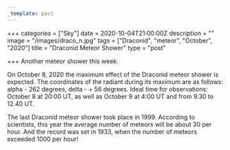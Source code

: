```yaml
---
_template: post
---
```


+++
categories = ["Sky"]
date = 2020-10-04T21:00:00Z
description = ""
image = "/images/draco_n.jpg"
tags = ["Draconid", "meteor", "October", "2020"]
title = "Draconid Meteor Shower"
type = "post"

+++
Another meteor shower this week.

On October 8, 2020 the maximum effect of the Draconid meteor shower is expected. The coordinates of the radiant during its maximum are as follows: alpha - 262 degrees, delta - + 56 degrees. Ideal time for observations: October 8 at 20:00 UT, as well as October 9 at 4:00 UT and from 9.30 to 12.40 UT.

The last Draconid meteor shower took place in 1999. According to scientists, this year the average number of meteors will be about 30 per hour. And the record was set in 1933, when the number of meteors exceeded 1000 per hour!
